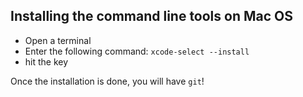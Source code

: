 ## Installing the command line tools on Mac OS

* Open a terminal
* Enter the following command: `xcode-select --install`
* hit the <return> key

Once the installation is done, you will have `git`!

